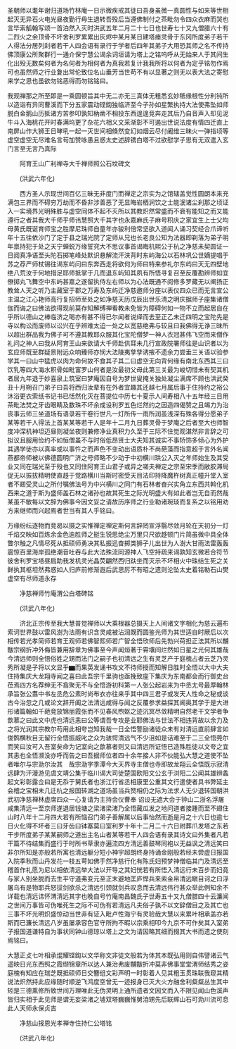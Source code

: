 <!-- { "loadSidebar": true } -->
圣朝师以耄年谢归道场竹林庵一日示微疾戒其徒曰吾身虽微一真圆性与如来等世相起灭无异石火电光昼夜勤行毋生退转吾殁后当遵佛制付之茶毗勿令四众衣麻而哭也言毕索觚翰写颂一首泊然入灭时洪武五年二月二十七日也世寿七十又九僧腊六十有二烈火之余顶骨不坏舍利罗累累出灰烬中某月某日建塔瘗灵骨于东冈所度弟子若干人得法分居列刹者若干人四会语有录行于学者后四年其弟子大用恐其师之名不传持佛顶康公所聚群行一通介保宁慧公谒余词垣请为塔上之铭呜呼从无始来人于其间生化出殁无数矣何者为名何者为相何者为真我若复计我我所将以何者为定乎铭勿作焉可也虽然师之行业夐出常伦致位名山垂芳当世苟不有以显著之则无以表大法之寄慰来学之思也虽欲勿铭恶得而勿铭铭曰。

我观禅那之所至即是一乘圆顿旨其中无二亦无三真体无粗悉玄妙秪缘根性分利钝所以造诣有异同曹溪而下分五家震动铿鍧独临济至今子孙如星繁执持大法使弗坠如师脱白金鹅山历抵诸方苦参叩孰知枘凿不相投东西遑遑竞奔走其后乃自音声入却见泥牛斗入海桃花开时春满坞更了杂花六相义文采渐彰不可遏出世说法度有情四迁直上南屏山作大狮王日哮吼一起一灭世间相倏然变幻如烟云尽付阇维三昧火一弹指顷等虚空虚空无尽难名言苟加赞咏愚且惑太史述辞镌白塔不过欲慰学子思有无双遣入玄门言至无言乃真际

　　阿育王山广利禅寺大千禅师照公石坟碑文

　　(洪武六年化)

　　西方圣人示现世间百亿三昧无非度门而禅定之宗实为之馆辖盖觉性圆朗本来充满包三界而不碍穷万劫而不昏非涉善恶了无显晦岩栖涧饮之士能泯诸尘刹那之顷证入一实境界光明殊胜与虚空同体不起不灭所以其教炽然常盛而不衰有能知之而又能遵行之者其我大千师乎师讳慧照大千其字也永嘉麻氏子麻号积庆之家宜生上士父均母黄氏既诞育师宝之胜摩尼珠师自童年亦骏利倍常坚欲入道闻人诵习契经合爪谛听年十五往依沙门了定于县之瑞光院了定师从兄也长老良公知为法器即剃落为弟子明年禀持犯于处之天宁蝉蜕万缘誓究大不思议事首谒晦机熙公于杭之净慈未契圆证一日阅真净语至头陀石掷笔峰处默识悬解流汗浃背时东屿海公以石林巩公世嫡提唱于苏之荐严师杖锡往谒东屿问曰东奔西走将欲何为师曰特来参礼尔东屿曰天无四壁地绝八荒汝于何地措足耶师抵掌于几而退东屿知其夙有所悟寻复召至反覆勘辨师如宜僚掷丸飞舞空中东屿甚嘉之遂留执侍左右师以为心法既通不阅修多罗藏无以阐扬正教耸人天之听乃主藏室于郡之万寿及东屿迁净慈邀师分座以表仪四众已而无言宣公主温之江心艳师高行复招师至处之如净慈天历戊辰出世乐清之明庆据师子座集诸僧伽而诲之曰佛法欲得现前莫存知解缚禅看教未免皆为障碍何如一物不立而起居自在乎所以德山之棒临济之喝亦有甚不得已尔闻者说绎而去至正乙未迁四明之宝陀先是寺以构讼而废师以讼兴在乎辨难太迫一处之以宽慈绝弗与较且曰我佛得无诤三昧所以超出群品我为佛子可不遵其教耶众服其化宝陀僧梦一神人衣冠甚伟飞空而来僧作礼问之神人曰我从阿育王山来欲请大千师赴供耳未几行宣政院署师往是山识者以为玄应师既至群疑景附远众响臻师亦悯大法陵夷孳孳诱掖不遗余力尝垂三关语以验参学其一曰山中猛虎以肉为命何故不食其子其二曰虚空无向背何缘有南北东西其三曰饮乳等四大海水积骨如毗富罗山何者是汝最初父母此第三关最为峻切惜未有契其机者居九年退于妙喜泉上筑室曰梦庵因自号为梦世叟掩关独处凝尘满席不顾也洪武癸丑十月朔召门弟子曰吾将西归汝辈有在外者宜趣其还越七月属后事于住持约之裕公沐浴更衣索纸书记书已恬然化灭在菩提位中历七十夏示人间寿相八十五年经三日用茶毗法焚之牙齿眼睛及数珠不坏余成设利罗五色烂然约之因造四偈赞之且竭力为治丧事云师三坐道场有语录若干卷行世凡一灯所传一雨所润虽浅深有殊各得分愿弟子某等若干人得法上首某某等若干人是年十二月九日葬灵骨于梦庵之后者至大也师智度冲深机神坦迈昼则凝坐夜则兼修净业真积力久至于三际不住觉观湛然非言辞之可拟议且服用俭约不如恒僧虽不与时俗低昂贤士大夫知其诚实不事矫饰多倾心为外护其遇学徒亦以真率或以事忤之而声色不变动出语质朴不尚葩藻而指意超于言外名闻燕都帝师被以佛德圆明广济之号师略不少动于中初横川珙公入灭之年师始生及其受业又同在瑞光至于殁也又同住阿育王山君子或异之嗟夫禅定之宗至宋季而敝胶滞局促无以振拔精明使直趍于觉路横川当斯时密受天目法印持降魔杵树真正幢升堂入室者不翅受灵山之所付嘱佛法号为中兴横川之同门有石林者奋兴实角立东西共斡化机西来之道于斯为盛师盖石林之诸孙也故其死生之际光明盛大有如此者岂无自而然哉某虽不敏每以文辞为佛事今因文妥之请故历序师之行业勒诸琬琰而复系之以铭用劝方来继师而兴起焉者世当有其人乎铭曰。

万缘纷纭逐物而竞曷以摄之实惟禅定禅定斯何言辞罔宣浮翳尽敛月轮在天初分一灯千焰交映如百炼余金色逾胜师之挺生锐思绝尘万里只尺欲趍顿门片简虽微中具全体瞥尔触之凡情尽死从抵硕师勇决其私振迅奋掷类狮子儿出世为人澍大甘雨法雷轰轰震惊百里海岸孤绝潮音吐吞与此大法殊流同源神人飞空持疏来谒孰知玄微若合符节彼舍利罗宝塔昼扃助我发机灵光晶荧翩然西归趺坐而灭示不坏相火中珠结生死之关鲜执其枢坦然弗惑如人归庐前修渐遐后武思厉不有昭之遗则沦坠太史着铭勒石山樊虚空有尽师道永存

　　净慈禅师竹庵渭公白塔碑铭

　　(洪武八年化)

　　济北正宗传至我大慧普觉禅师以大乘根器总摄天上人间诸文字相化为慈云遍布索诃世界鼓以雷风澍为法雨有识含灵咸被沾润既而圆鉴光师为其世适自时厥后以次相传若光孝简师若育王观师若佛智熙师若广智全悟欣师后先勃兴荷担正法其所以黼黻宗纲折冲外侮皆兼用辞章为佛事至今声闻烜著于霄壤间烂然如日星之光何其雄哉今清远师则全悟俗姓之甥而法门之嗣子也初清远之生有灵芝产于庭槐占者云芝乃灵秀所凝是子将以文显乎▆而果英发诵书攻文不待师授而知解日胜时全悟以大中大夫住持集庆大龙翔寺闻之喜曰此吾宗千里驹也亟挽致座下集庆为东南都会而行御史台莅焉四方名荐绅无不翕聚无不与全悟游初科第一人张公起岩来为中丞尢号最厚翰林承旨张公翥中书左丞危公素时尚布衣亦往来乎其中四三君子或发天人性命之秘或谈古今治忽之几或论文辞开阖之法清远咸得与闻之反覆参求益探其阃奥其学于是大进形诸篇翰如千葩竞放锦丽霞张而不见春风煦妪之迹沉冥尽敛精明自然老干文学者争歆慕之曰此文中虎也清远恚曰公等谓吾专攻是业耶佛法与世法不相违背故以余力及之将光润其宗教尔苟用此相夸岂知我哉一日全悟警励诸徒众未有对清远直前肆言如俊鹘横秋目无留行全悟振威叱之众为骇愕清远气不少沮如是诘难至于二三全悟莞尔而笑曰汝可入吾室矣命为记室向之歆慕者则又曰清远所证悟已造殊胜徒以文夸之宜其恚也全悟濒没亦呼而告之曰吾据师位者四十余年接人非不伙能弘大慧之道使不坠者唯尔与宗泐尔汝其　哉宗泐字季潭今大天界寺主僧也寺即故龙翔云全悟既示寂清远肆为汗漫游见虞文靖公集于临川谒大司徒楚国欧阳文公玄于浏阳二公闻其雄辨螽起文彩彰露佥曰是无忝于舅氏者也浙江行省丞相康里公重其文行遣使者具书弊延主会稽之宝相未几迁杭之报国转湖之道场虽当兵燹相仍之际为法求人无少退转国朝洪武初净慈禅林虚席四众一心复请为主持会仪曹奉
诏设无遮大会于钟山二浙名浮屠咸集清远一至京师遂退居钱塘之梁渚梁渚乃全悟藏瓜发之地问道者接踵而至不翅住山时八年十二月四大若有所恼召门弟子善解属以后事怡然而逝是月之十六日也逾七日火化得不坏者三曰牙齿曰钵塞莫曰室利罗十年十二月二十六日祔葬爪发塔之东若干步所度弟子某某嗣师之道出主名山者某等若干人四会语有录其诗文曰外集者凡若干篇不待结集而盛行于时所书草隶亦遍流四方清远善鼓琴同袍以无益讽之清远笑曰非尔所知是亦般若所寓也清远躯分短小神宇超朗终身持诵金刚般若经未尝虚日报国入院季秋而山丹发花一枝五萼如佛手然净慈行化有陈氏妇预梦神僧临其门及清远至稽首作礼愿为尼以相依清远举大法以开导之其妇恍若有所悟入清远行未百步而妇竟与家人别坐脱而去生平守道弗变元至正末避地匡庐悍兵来索金帛清远瞋目诃之曰浮屠乌有是物耶兵怒拔剑欲杀之清远引颈就剑兵叹息而去清远伟行甚众举此例知余不详载也清远讳怀渭清远其字也晚自号竹庵南昌魏氏子世寿五十又九僧腊四十云濂闻之世间万事皆可伪唯死生之际不可伪有若清远凡夫俗子孰不以文辞僧目之及其亡也三事不坏光明炽盛惊动当世非有证入毗卢性海宁有灵验哉大慧以来累叶相承盖亦若斯而已濂长清远八岁虽屡承容色官守所拘不暇以宗乘相叩今九京不可作矣其入室弟子报国道谦特自为事状同钟山德琼以塔上之文为请因略其细而掇其大书而遗之使刻焉铭曰。

大慧正攴七叶相承焜耀铿鍧以文华称文非徒文般若为体其本既弘用则自伟譬诸云气遥映日光东西照之霞缬锦章所以达人兼治弗废黼黻折冲莫非佛事堂堂渭师结秀之姿庭槐有知应在瑞芝既抵硕师日交簪组文彩声明一时彰着人见其粗玉贯珠联我窥其精说法炽然持此应缘随时顺逆飞鸿度空曾无一迹报身已灭大火方融舍利粲粲丛生其中矧是三德熏修所致世间万理唯此无伪灵明上通所遗者文因文而入不限见闻山色溪声皆归实相于此见师是谓无妄梁渚之墟双塔巍巍惟舅洎甥先后联辉山石可泐川流可息此人天师永保贞吉

　　净慈山报恩光孝禅寺住持仁公塔铭

　　(洪武八年化)

